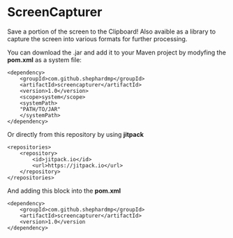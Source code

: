 # ScreenCapturer
Save a portion of the screen to the Clipboard! 
Also avaible as a library to capture the screen into various formats for further processing.


You can download the .jar and add it to your Maven project by modyfing the **pom.xml** as a system file:

```
<dependency>
	<groupId>com.github.shephardmp</groupId>
	<artifactId>screencapturer</artifactId>
	<version>1.0</version>
	<scope>system</scope>
	<systemPath>
	"PATH/TO/JAR"
	</systemPath>
</dependency>
```
Or directly from this repository by using **jitpack**
```
<repositories>
	<repository>
		<id>jitpack.io</id>
		<url>https://jitpack.io</url>
	</repository>
</repositories>
```
And adding this block into the **pom.xml**
```
<dependency>
	<groupId>com.github.shephardmp</groupId>
	<artifactId>screencapturer</artifactId>
	<version>1.0</version
</dependency>
```
